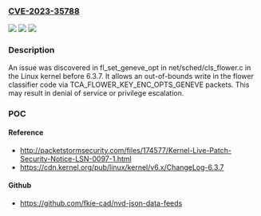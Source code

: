 ### [CVE-2023-35788](https://cve.mitre.org/cgi-bin/cvename.cgi?name=CVE-2023-35788)
![](https://img.shields.io/static/v1?label=Product&message=n%2Fa&color=blue)
![](https://img.shields.io/static/v1?label=Version&message=n%2Fa&color=blue)
![](https://img.shields.io/static/v1?label=Vulnerability&message=n%2Fa&color=brighgreen)

### Description

An issue was discovered in fl_set_geneve_opt in net/sched/cls_flower.c in the Linux kernel before 6.3.7. It allows an out-of-bounds write in the flower classifier code via TCA_FLOWER_KEY_ENC_OPTS_GENEVE packets. This may result in denial of service or privilege escalation.

### POC

#### Reference
- http://packetstormsecurity.com/files/174577/Kernel-Live-Patch-Security-Notice-LSN-0097-1.html
- https://cdn.kernel.org/pub/linux/kernel/v6.x/ChangeLog-6.3.7

#### Github
- https://github.com/fkie-cad/nvd-json-data-feeds

